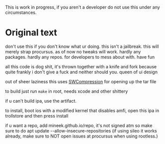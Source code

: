This is work in progress, if you aren't a developer do not use this under any circumstances.

# Original text
don't use this if you don't know what ur doing. this isn't a jailbreak. this will merely strap procursus. as of now no tweaks will work. hardly any packages. hardly any repos. for developers to mess about with. have fun 

all this code is dog shit, it's thrown together with a knife and fork because quite frankly i don't give a fuck and neither should you. queen of ui design

out of sheer laziness this uses [SWCompression](https://github.com/tsolomko/SWCompression) for opening up the tar file 

to build just run `make` in root, needs xcode and other shittery

if u can't build ipa, use the artifact.

to install, boot ios with a modified kernel that disables amfi, open this ipa in trollstore and then press install

if u want a repo, add mineek.github.io/repo, it's not signed atm so make sure to do apt update --allow-insecure-repositories (if using sileo it works already, make sure to NOT open issues at procursus when using rootless.)
